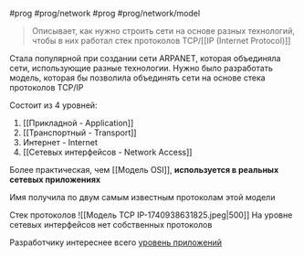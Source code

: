 #prog #prog/network  #prog #prog/network/model

> Описывает, как нужно строить сети на основе разных технологий, чтобы в них работал стек протоколов TCP/[[IP (Internet Protocol)]]

Стала популярной при создании сети ARPANET, которая объединяла сети, использующие разные технологии. Нужно было разработать модель, которая бы позволила объединять сети на основе стека протоколов TCP/IP

Состоит из 4 уровней:
1) [[Прикладной - Application]]
2) [[Транспортный - Transport]]
3) Интернет - Internet
4) [[Сетевых интерфейсов - Network Access]]

Более практическая, чем [[Модель OSI]], **используется в реальных сетевых приложениях**

Имя получила по двум самым известным протоколам этой модели

Стек протоколов
![[Модель TCP IP-1740938631825.jpeg|500]]
На уровне сетевых интерфейсов нет собственных протоколов

Разработчику интереснее всего [уровень приложений](Прикладной%20уровень%20-%20Application.md)